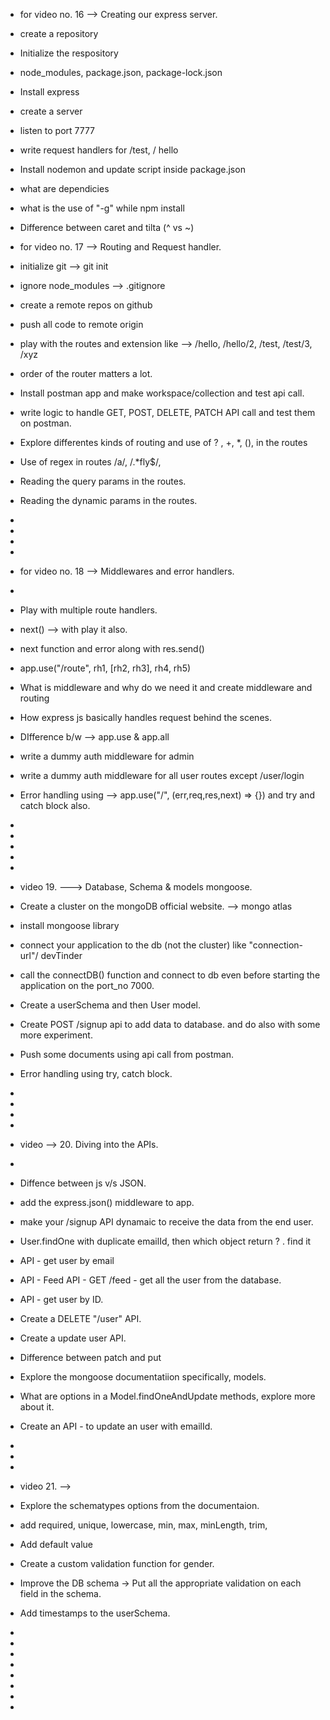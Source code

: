 - for video no. 16 --> Creating our express server.

- create a repository
- Initialize the respository
- node_modules, package.json, package-lock.json
- Install express
- create a server
- listen to port 7777
- write request handlers for /test, / hello
- Install nodemon and update script inside package.json
- what are dependicies
- what is the use of "-g" while npm install
- Difference between caret and tilta (^ vs ~)




- for video no. 17 --> Routing and Request handler.

- initialize git --> git init
- ignore node_modules --> .gitignore
- create a remote repos on github
- push all code to remote origin
- play with the routes and extension like --> /hello, /hello/2, /test, /test/3, /xyz
- order of the router matters a lot.
- Install postman app and make workspace/collection and test api call.
- write logic to handle GET, POST, DELETE, PATCH API call and test them on postman.
- Explore differentes kinds of routing and use of ? , +, *, (), in the routes
- Use of regex in routes /a/, /.*fly$/, 
- Reading the query params in the routes.
- Reading the dynamic params in the routes.
-
-
-
-
- for video no. 18 --> Middlewares and error handlers.
-
- Play with multiple route handlers.
- next()   --> with play it also.
- next function and error along with res.send()
- app.use("/route", rh1, [rh2, rh3], rh4, rh5)
- What is middleware and why do we need it and create middleware and routing 
- How express js basically handles request behind the scenes.
- DIfference b/w --> app.use & app.all
- write a dummy auth middleware for admin
- write a dummy auth middleware for all user routes except /user/login
- Error handling using --> app.use("/", (err,req,res,next) => {})  and try and catch block also.
-
-
-
-
-
- video 19. ---> Database, Schema & models mongoose.

- Create a cluster on the mongoDB official website. --> mongo atlas
- install mongoose library
- connect your application to the db (not the cluster) like "connection-url"/ devTinder
- call the connectDB() function and connect to db even before starting the application on the port_no 7000.
- Create a userSchema and then User model.
- Create POST /signup api to add data to database. and do also with some more experiment.
- Push some documents using api call from postman.
- Error handling using try, catch block.
-
-
-
-


- video --> 20. Diving into the APIs.
-
- Diffence between js v/s JSON.
- add the express.json() middleware to app.
- make your /signup API dynamaic to receive the data from the end user.
- User.findOne with duplicate emailId, then which object return ? . find it
- API - get user by email
- API - Feed API - GET /feed - get all the user from the database.
- API - get user by ID.
- Create a DELETE "/user" API.
- Create a update user API.
- Difference between patch and put
- Explore the mongoose documentatiion specifically, models.
- What are options in a Model.findOneAndUpdate methods, explore more about it.
- Create an API - to update an user with emailId.
-
-
-
- video 21. --> 

- Explore the schematypes options from the documentaion.
- add required, unique, lowercase, min, max, minLength, trim, 
- Add default value
- Create a custom validation function for gender.
- Improve the DB schema -> Put all the appropriate validation on each field in the schema.
- Add timestamps to the userSchema.
-
-
-
-
-
-
-
-



